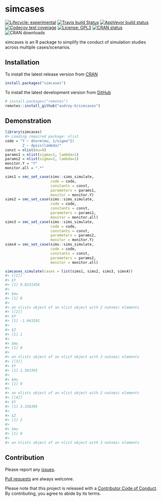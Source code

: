 
<!-- README.md is generated from README.Rmd. Please edit that file -->

# simcases

<!-- badges: start -->

[![Lifecycle:
experimental](https://img.shields.io/badge/lifecycle-experimental-orange.svg)](https://www.tidyverse.org/lifecycle/#experimental)
[![Travis build
Status](https://www.travis-ci.com/audrey-b/simcases.svg?token=LCuTqqVUfUECxm1xTQLb&branch=master)](https://www.travis-ci.com/audrey-b/simcases)
[![AppVeyor build
status](https://ci.appveyor.com/api/projects/status/r36uoa15oab7fofd/branch/master?svg=true)](https://ci.appveyor.com/project/audrey-b/simcases/branch/master)
[![Codecov test
coverage](https://codecov.io/gh/audrey-b/simcases/branch/master/graph/badge.svg?token=BsckUvkTy8)](https://codecov.io/gh/audrey-b/simcases)
[![License:
GPL3](https://img.shields.io/badge/License-GPL3-blue.svg)](https://www.gnu.org/licenses/gpl-3.0.html)
[![CRAN
status](https://www.r-pkg.org/badges/version/simcases)](https://cran.r-project.org/package=simcases)
![CRAN downloads](http://cranlogs.r-pkg.org/badges/simcases)
<!-- badges: end -->

simcases is an R package to simplify the conduct of simulation studies
across multiple cases/scenarios.

## Installation

To install the latest release version from
[CRAN](https://cran.r-project.org)

``` r
install.packages("simcases")
```

To install the latest development version from
[GitHub](https://github.com/audrey-b/simcases)

``` r
# install.packages("remotes")
remotes::install_github("audrey-b/simcases")
```

## Demonstration

``` r
library(simcases)
#> Loading required package: nlist
code = "Y ~ dnorm(mu, 1/sigma^2)
        Z ~ dpois(lambda)"
const = nlist(mu=0)
params1 = nlist(sigma=1, lambda=1)
params2 = nlist(sigma=2, lambda=1)
monitor.Y = "Y"
monitor.all = ".*"

sims1 = smc_set_case(sims::sims_simulate,
                     code = code,
                     constants = const,
                     parameters = params1,
                     monitor = monitor.Y)
sims2 = smc_set_case(sims::sims_simulate,
                     code = code,
                     constants = const,
                     parameters = params1,
                     monitor = monitor.all)
sims3 = smc_set_case(sims::sims_simulate,
                     code = code,
                     constants = const,
                     parameters = params2,
                     monitor = monitor.Y)
sims4 = smc_set_case(sims::sims_simulate,
                     code = code,
                     constants = const,
                     parameters = params2,
                     monitor = monitor.all)

simcases_simulate(cases = list(sims1, sims2, sims3, sims4))
#> [[1]]
#> $Y
#> [1] 0.8231456
#> 
#> $mu
#> [1] 0
#> 
#> an nlists object of an nlist object with 2 natomic elements
#> [[2]]
#> $Y
#> [1] -1.943201
#> 
#> $Z
#> [1] 1
#> 
#> $mu
#> [1] 0
#> 
#> an nlists object of an nlist object with 3 natomic elements
#> [[3]]
#> $Y
#> [1] 1.563395
#> 
#> $mu
#> [1] 0
#> 
#> an nlists object of an nlist object with 2 natomic elements
#> [[4]]
#> $Y
#> [1] 3.338305
#> 
#> $Z
#> [1] 2
#> 
#> $mu
#> [1] 0
#> 
#> an nlists object of an nlist object with 3 natomic elements
```

## Contribution

Please report any [issues](https://github.com/audrey-b/simcases/issues).

[Pull requests](https://github.com/audrey-b/simcases/pulls) are always
welcome.

Please note that this project is released with a [Contributor Code of
Conduct](https://github.com/audrey-b/simcases/blob/master/CODE_OF_CONDUCT.md).
By contributing, you agree to abide by its terms.
